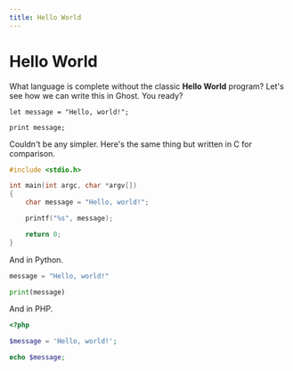 ```yaml
---
title: Hello World
---
```


# Hello World
What language is complete without the classic **Hello World** program? Let's see how we can write this in Ghost. You ready?

```ghost
let message = "Hello, world!";

print message;
```

Couldn't be any simpler. Here's the same thing but written in C for comparison.

```c
#include <stdio.h>

int main(int argc, char *argv[])
{
    char message = "Hello, world!";

    printf("%s", message);

    return 0;
}
```

And in Python.

```python
message = "Hello, world!"

print(message)
```

And in PHP.

```php
<?php

$message = 'Hello, world!';

echo $message;
```